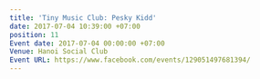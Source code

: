 ```yaml
---
title: 'Tiny Music Club: Pesky Kidd'
date: 2017-07-04 10:39:00 +07:00
position: 11
Event date: 2017-07-04 00:00:00 +07:00
Venue: Hanoi Social Club
Event URL: https://www.facebook.com/events/129051497681394/
---
```


